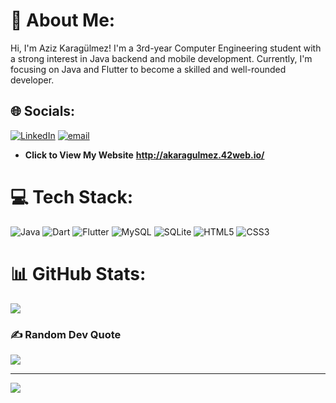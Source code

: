 # 💫 About Me:
 Hi, I'm Aziz Karagülmez! I'm a 3rd-year Computer Engineering student with a strong interest in Java backend and mobile development. Currently, I'm focusing on Java and Flutter to become a skilled and well-rounded developer.


## 🌐 Socials:
[![LinkedIn](https://img.shields.io/badge/LinkedIn-%230077B5.svg?logo=linkedin&logoColor=white)](https://linkedin.com/in/https://www.linkedin.com/in/aziz-karag%C3%BClmez-612762199/) [![email](https://img.shields.io/badge/Email-D14836?logo=gmail&logoColor=white)](mailto:azizkaragulmez07@gmail.com) 
- **Click to View My Website** **http://akaragulmez.42web.io/**

# 💻 Tech Stack:
 ![Java](https://img.shields.io/badge/java-%23ED8B00.svg?style=for-the-badge&logo=openjdk&logoColor=white) ![Dart](https://img.shields.io/badge/dart-%230175C2.svg?style=for-the-badge&logo=dart&logoColor=white) ![Flutter](https://img.shields.io/badge/Flutter-%2302569B.svg?style=for-the-badge&logo=Flutter&logoColor=white) ![MySQL](https://img.shields.io/badge/mysql-4479A1.svg?style=for-the-badge&logo=mysql&logoColor=white) ![SQLite](https://img.shields.io/badge/sqlite-%2307405e.svg?style=for-the-badge&logo=sqlite&logoColor=white) ![HTML5](https://img.shields.io/badge/html5-%23E34F26.svg?style=for-the-badge&logo=html5&logoColor=white) ![CSS3](https://img.shields.io/badge/css3-%231572B6.svg?style=for-the-badge&logo=css3&logoColor=white) 
# 📊 GitHub Stats:
![](https://github-readme-stats.vercel.app/api/top-langs/?username=azizkaragulmez&theme=dark&hide_border=true&include_all_commits=false&count_private=false&layout=compact)

### ✍️ Random Dev Quote
![](https://quotes-github-readme.vercel.app/api?type=horizontal&theme=radical)

---
[![](https://visitcount.itsvg.in/api?id=azizkaragulmez&icon=0&color=0)](https://visitcount.itsvg.in)

<!-- Proudly created with GPRM ( https://gprm.itsvg.in ) -->
